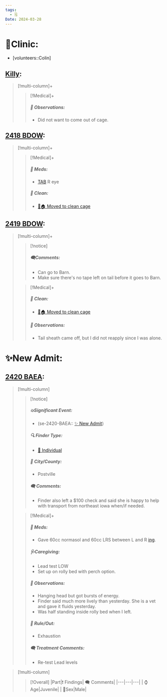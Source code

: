 ```yaml
---
tags:
  - 🗒️
Date: 2024-03-28
---
```


# 🏥Clinic:
- [volunteers::Colin]

## [Killy](../RARE%20Birds/Ed%20Birds/Killy.md):
> [!multi-column]+
>
>> [!Medical]+
>> ##### 🔭 Observations:
>> - Did not want to come out of cage.

## [2418 BDOW](../RARE%20Birds/2418%20BDOW.md):
> [!multi-column]+
>
>> [!Medical]+
>> ##### 💊 Meds:
>> - [TAB](../Admin/Codes/Medication/Triple%20Antibiotic.md) R eye
>>
>>##### 🫧 Clean:
>> - [🧼🏠 Moved to clean cage](../Admin/Codes/Moved%20to%20clean%20cage.md)
>>

## [2419 BDOW](../RARE%20Birds/2419%20BDOW.md):
> [!multi-column]+
>
>> [!notice]
>> ##### 🗨️Comments:
>> - Can go to Barn.
>> - Make sure there's no tape left on tail before it goes to Barn.
>
>> [!Medical]+
>>##### 🫧 Clean:
>> - [🧼🏠 Moved to clean cage](../Admin/Codes/Moved%20to%20clean%20cage.md)
>>
>> ##### 🔭 Observations:
>> - Tail sheath came off, but I did not reapply since I was alone.

# ✨New Admit:

## [2420 BAEA](../RARE%20Birds/2420%20BAEA.md):
> [!multi-column]
>
>> [!notice]
>> ##### 💥Significant Event:
>> - (se-2420-BAEA:: [✨ New Admit](../Admin/Codes/New%20Admit.md))
>>
>> ##### 🔍 Finder Type:
>> - [🧑 Individual](../Admin/Codes/Individual.md)
>>
>> ##### 🌆 City/County:
>> - Postville
>>
>>##### 🗨️ Comments:
>>- Finder also left a $100 check and said she is happy to help with transport from northeast iowa when/if needed.
>
>> [!Medical]+
>> ##### 💊 Meds:
>> - Gave 60cc normasol and 60cc LRS between L and R [ing](../Admin/Codes/inguinals.md).
>>
>> ##### 🩺Caregiving:
>> - Lead test LOW
>> - Set up on rolly bed with perch option.
>>
>> ##### 🔭 Observations:
>> - Hanging head but got bursts of energy.
>> - Finder said much more lively than yesterday. She is a vet and gave it fluids yesterday.
>> - Was half standing inside rolly bed when I left.
>>
>>##### 🥼 Rule/Out:
>>- Exhaustion
>>
>> ##### 🗨️ Treatment Comments:
>> - Re-test Lead levels
>

> [!multi-column]
>
>> [!Overall]
>>|Part|❗ Findings| 🗨️ Comments|
>>|---|---|---|
>>| ⌚ Age|Juvenile|
>>| 🚻Sex|Male|

